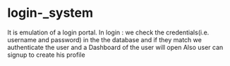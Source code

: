 # login-_system
It is emulation of a login portal.
In login : we check the credentials(i.e. username and password) in the the database and if they match we authenticate the user and 
a Dashboard of the user will open
Also user can signup to create his profile
